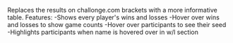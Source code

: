 Replaces the results on challonge.com brackets with a more informative table.
Features:
-Shows every player's wins and losses
-Hover over wins and losses to show game counts
-Hover over participants to see their seed
-Highlights participants when name is hovered over in w/l section
